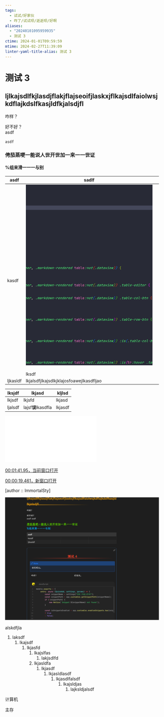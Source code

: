 ```yaml
---
tags:
  - 试试/好家伙
  - 咋了/试试呗/逝逝呗/好啊
aliases:
  - "20240101095959935"
  - 测试 3
ctime: 2024-01-01T09:59:59
mtime: 2024-02-27T11:39:09
linter-yaml-title-alias: 测试 3
---
```


# 测试 3

## ljlkajsdlfkjlasdjflakjflajseoifjlaskxjflkajsdlfaiolwsjkdflajkdslfkasjldfkjalsdjfl

咋样？

好不好？  
asdf

	asdf

### 俜茄蒸哽一能说人世开世加一来一一世证

#### %组来滑一一一与别

| asdf     | sadlf                                                                                               |     |
| -------- | --------------------------------------------------------------------------------------------------- | --- |
| kasdf    | ![](../Images/20240101095959935-20240223185649326-Pasted%20image%2020240223185647.png)<br><br>lksdf |     |
| ljkasldf | lkjalsdfjlkajsdlkjklajosfoawejlkasdfljao                                                            |     |

| lksjdf  | lkjasd             | kljlsd  |
| ------- | ------------------ | ------- |
| lkjsdf  | lkjsfd             | lkjasd  |
| ljalsdf | lajsf**误**lkasdfla | lkjasdf |

![测试 4](./20240111222346303.md)

[00:01:41.95，当前窗口打开](obsidian://advanced-uri?eval=const%20%7Bexec%7D%20%3D%20require%28%27child_process%27%29%3B%0Aexec%28%60%22C%3A%2FProgram%20Files%2FDAUM%2FPotPlayer%2FPotPlayerMini64.exe%22%20%22C%3A%2FFiles%2FLong%2F%E7%BE%8E%E5%8C%96%2F%E8%A7%86%E9%A2%91%E5%A3%81%E7%BA%B8%2F%E4%BA%8C%E6%AC%A1%E5%85%83%2FLing_Meng.mp4%22%20%2Fcurrent%20%2Fseek%3D00%3A01%3A41.95%60%2C%20async%20%28error%2C%20stdout%2C%20stderr%29%20%3D%3E%20%7B%7D%29)

[00:00:19.461，新窗口打开](obsidian://advanced-uri?eval=const%20%7Bexec%7D%20%3D%20require%28%27child_process%27%29%3B%0Aexec%28%60%22C%3A%2FProgram%20Files%2FDAUM%2FPotPlayer%2FPotPlayerMini64.exe%22%20%22C%3A%2FFiles%2FLong%2F%E7%BE%8E%E5%8C%96%2F%E8%A7%86%E9%A2%91%E5%A3%81%E7%BA%B8%2F%E4%BA%8C%E6%AC%A1%E5%85%83%2FCold_Sword.mp4%22%20%2Fseek%3D00%3A00%3A19.461%60%2C%20async%20%28error%2C%20stdout%2C%20stderr%29%20%3D%3E%20%7B%7D%29)

[author :: ImmortalSty]

![](../Images/20240101095959935-20240121125920863-Pasted%20image%2020240121125920.png)

alskdfjla

1. laksdf
	1. lkajsdf
		1. lkjasfd
			1. lkajslfas
				1. lakjsdlfd
			2. lkjasldfa
				1. lkjasdf
					1. lkjasldlasdf
						1. lkjasdlfalsdf
							1. lkajsldjas
								1. lajksldjalsdf

计算机

主存